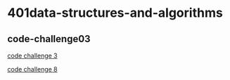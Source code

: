 # 401data-structures-and-algorithms


## code-challenge03

[code challenge 3](./array-binary-search/README.md)

[code challenge 8](./linkedList/README.md)
